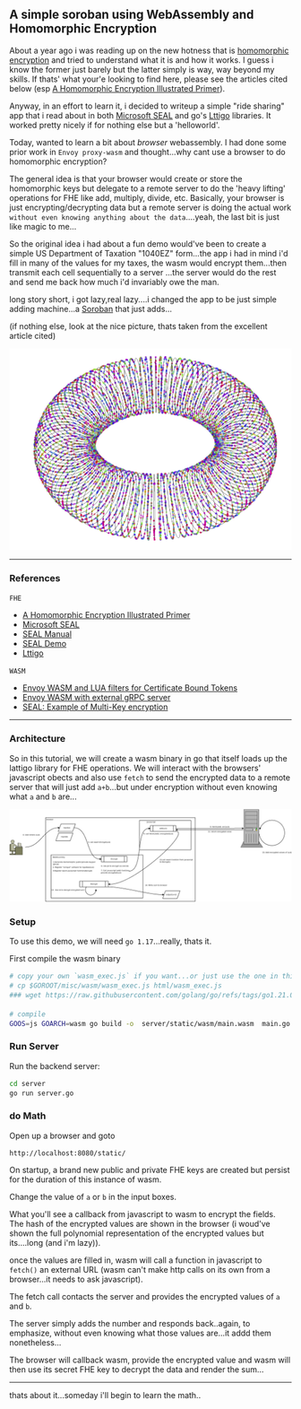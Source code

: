 
## A simple soroban using WebAssembly and Homomorphic Encryption

About a year ago i was reading up on the new hotness that is [homomorphic encryption](https://en.wikipedia.org/wiki/Homomorphic_encryption) and tried to understand what it is and how it works.   I guess i know the former just barely but the latter simply is way, way beyond my  skills.  If thats' what your'e looking to find here, please see the articles cited below (esp [A Homomorphic Encryption Illustrated Primer]([https://humanata.com/blog/illustrated_primer/](https://muens.io/pdfs/stephen-hardy-a-homomorphic-encryption-illustrated-primer.pdf))).

Anyway, in an effort to learn it, i decided to writeup a simple "ride sharing" app that i read about in both [Microsoft SEAL](https://github.com/microsoft/SEAL) and go's [Lttigo](https://github.com/ldsec/lattigo) libraries.  It worked pretty nicely if for nothing else but a 'helloworld'.

Today, wanted to learn a bit about _browser_ webassembly.  I had done some prior work in `Envoy proxy-wasm` and thought...why cant use a browser to do homomorphic encryption?

The general idea is that your browser would create or store the homomorphic keys but delegate to a remote server to do the 'heavy lifting' operations for FHE like add, multiply, divide, etc.  Basically, your browser is just encrypting/decrypting data but a remote server is doing the actual work `without even knowing anything about the data`....yeah, the last bit is just like magic to me...

So the original idea i had about a fun demo would've been to create a simple US Department of Taxation "1040EZ" form...the app i had in mind i'd fill in many of the values for my taxes, the wasm would encrypt them...then transmit each cell sequentially to a server ...the server would do the rest and send me back how much i'd invariably owe the man.

long story short, i got lazy,real lazy....i changed the app to be just simple adding machine...a [Soroban](https://en.wikipedia.org/wiki/Soroban) that just adds...

(if nothing else, look at the nice picture, thats taken from the excellent article cited)

![images/thumbnail.png](images/thumbnail.png)

---

### References

`FHE`

- [A Homomorphic Encryption Illustrated Primer](https://humanata.com/blog/illustrated_primer/)
- [Microsoft SEAL](https://github.com/microsoft/SEAL)
- [SEAL Manual](https://www.microsoft.com/en-us/research/uploads/prod/2017/11/sealmanual-2-3-1.pdf)
- [SEAL Demo](https://github.com/microsoft/SEAL-Demo)
- [Lttigo](https://github.com/ldsec/lattigo)

`WASM`

- [Envoy WASM and LUA filters for Certificate Bound Tokens](https://github.com/salrashid123/envoy_cert_bound_token)
- [Envoy WASM with external gRPC server](https://github.com/salrashid123/envoy_wasm)
- [SEAL: Example of Multi-Key encryption](https://github.com/microsoft/SEAL/issues/206)

---

### Architecture

So in this tutorial, we will create a wasm binary in go that itself loads up the lattigo library for FHE operations.  We will interact with the browsers' javascript obects and also use `fetch` to send the encrypted data to a remote server that will just add `a+b`...but under encryption without even knowing what `a` and `b` are...

![images/wasm_fhe.png](images/wasm_fhe.png)



### Setup

To use this demo, we will need `go 1.17`...really, thats it.


First compile the wasm binary
```bash
# copy your own `wasm_exec.js` if you want...or just use the one in this repo
# cp $GOROOT/misc/wasm/wasm_exec.js html/wasm_exec.js
### wget https://raw.githubusercontent.com/golang/go/refs/tags/go1.21.0/misc/wasm/wasm_exec.js

# compile
GOOS=js GOARCH=wasm go build -o  server/static/wasm/main.wasm  main.go
```

### Run Server

Run the backend server:

```bash
cd server
go run server.go
```

### do Math

Open up a browser and goto

```
http://localhost:8080/static/
```

On startup, a brand new public and private FHE keys are created but persist for the duration of this instance of wasm.

Change the value of `a` or `b` in the  input boxes.

What you'll see a callback from javascript to wasm to encrypt the fields.  The hash of the encrypted values are shown in the browser (i woud've shown the full polynomial representation of the encrypted values but its....long (and i'm lazy)).

once the values are filled in, wasm will call a function in javascript to `fetch()` an external URL (wasm can't make http calls on its own from a browser...it needs to ask javascript).

The fetch call contacts the server and provides the encrypted values of `a` and `b`.   

The server simply adds the number and responds back..again, to emphasize, without even knowing what those values are...it addd them nonetheless...

The browser will callback wasm, provide the encrypted value and wasm will then use its secret FHE key to decrypt the data and render the sum...

---

thats about it...someday i'll begin to learn the math..


